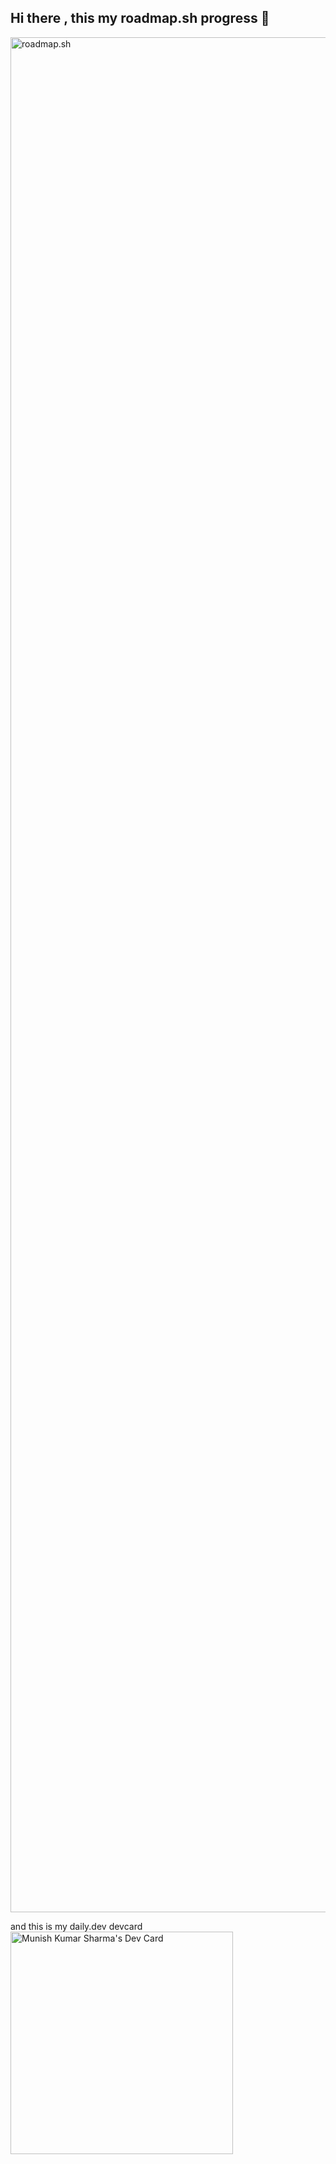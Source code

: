 ## Hi there , this my roadmap.sh progress 👋
<a href="https://roadmap.sh"><img width='3000px' src="https://roadmap.sh/card/wide/677d4ded70129741a805b00e?variant=dark" alt="roadmap.sh"/></a>

and this is my daily.dev devcard 
<a href="https://app.daily.dev/munishkumarsharma51"><img src="https://api.daily.dev/devcards/v2/BnmYbvZ6Mobz7OEDUkZ6f.png?r=u7f&type=default" width="356" alt="Munish Kumar Sharma's Dev Card"/></a>
<!--
**Munishvas121/Munishvas121** is a ✨ _special_ ✨ repository because its `README.md` (this file) appears on your GitHub profile.

Here are some ideas to get you started:

- 🔭 I’m currently working on ...
- 🌱 I’m currently learning ...
- 👯 I’m looking to collaborate on ...
- 🤔 I’m looking for help with ...
- 💬 Ask me about ...
- 📫 How to reach me: ...
- 😄 Pronouns: ...
- ⚡ Fun fact: ...
-->
